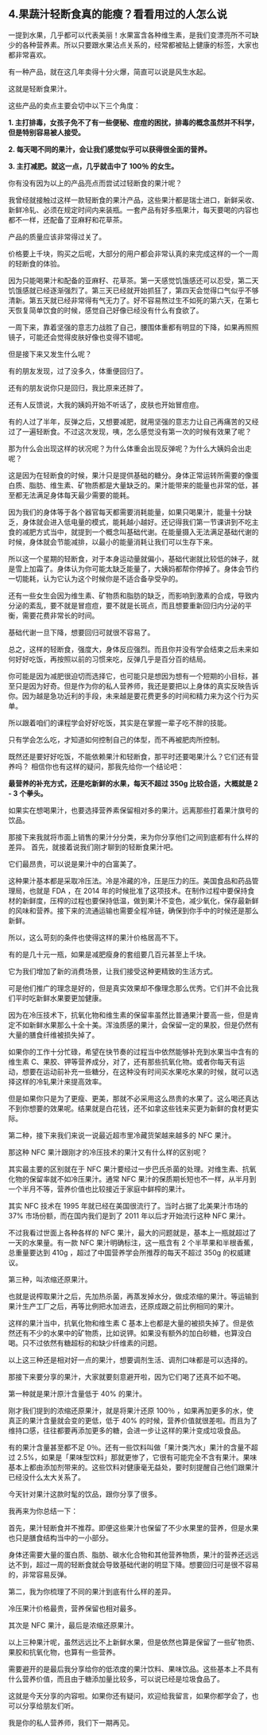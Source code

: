 ## 4.果蔬汁轻断食真的能瘦？看看用过的人怎么说
一提到水果，几乎都可以代表美丽！水果富含各种维生素，是我们变漂亮所不可缺少的各种营养素。所以只要跟水果沾点关系的，经常都被贴上健康的标签，大家也都非常喜欢。


有一种产品，就在这几年卖得十分火爆，简直可以说是风生水起。


这就是轻断食果汁。


这些产品的卖点主要会切中以下三个角度：


**1. 主打排毒，女孩子免不了有一些便秘、痘痘的困扰，排毒的概念虽然并不科学，但是特别容易被人接受。**


**2. 每天喝不同的果汁，会让我们感觉似乎可以获得很全面的营养。**


**3. 主打减肥。就这一点，几乎就击中了 100％ 的女生。**


你有没有因为以上的产品亮点而尝试过轻断食的果汁呢？


我曾经就接触过这样一款轻断食的果汁产品，这些果汁都是瑞士进口，新鲜采收、新鲜冷轧、必须在规定时间内来装瓶。一套产品有好多瓶果汁，每天要喝的内容也都不一样，还配备了亚麻籽和花草茶。


产品的质量应该非常得过关了。


价格要上千块，购买之后呢，大部分的用户都会非常认真的来完成这样的一个一周的轻断食的体验。


因为只能喝果汁和配备的亚麻籽、花草茶。第一天感觉饥饿感还可以忍受，第二天饥饿感就已经逐渐强烈了。第三天已经就开始抓狂了，第四天会觉得口气似乎不够清新。第五天就已经非常得有气无力了。好不容易熬过生不如死的第六天，在第七天恢复简单饮食的时候，感觉自己好像已经没有什么有食欲了。


一周下来，靠着坚强的意志力战胜了自己，腰围体重都有明显的下降，如果再照照镜子，可能还会觉得皮肤好像也变得不错呢。


但是接下来又发生什么呢？


有的朋友发现，过了没多久，体重便回归了。


还有的朋友说你只是回归，我比原来还胖了。


还有人反馈说，大我的姨妈开始不听话了，皮肤也开始冒痘痘。


有的人过了半年，反弹之后，又想要减肥，就用坚强的意志力让自己再痛苦的又经过了一遍轻断食。不过这次发现，咦，怎么感觉没有第一次的时候有效果了呢？


那为什么会出现这样的状况呢？为什么体重会出现反弹呢？为什么大姨妈会出走呢？


这是因为在轻断食的时候，果汁只是提供基础的糖分。身体正常运转所需要的像蛋白质、脂肪、维生素、矿物质都是大量缺乏的。果汁能带来的能量也非常的低，甚至都无法满足身体每天最少需要的能耗。


因为我们的身体等于各个器官每天都需要消耗能量，如果只喝果汁，能量十分缺乏，身体就会进入低电量的模式，能耗越小越好。还记得我们第一节课讲到不吃主食的减肥方式当中，就提到一个概念叫基础代谢。在能量摄入无法满足基础代谢的时候，身体就会节能减排，以最小的能量消耗让我们可以生存下来。


所以这一个星期的轻断食，对于本身运动量就偏小，基础代谢就比较低的妹子，就是雪上加霜了。身体认为你可能太缺乏能量了，大姨妈都帮你停掉了。身体会节约一切能耗，认为它认为这个时候你是不适合备孕受孕的。


还有一些女生会因为维生素、矿物质和脂肪的缺乏，而影响到激素的合成，导致内分泌的紊乱，要不就是冒痘痘，要不就是长斑点，而且想要重新回归内分泌的平衡，需要花费非常长的时间。


基础代谢一旦下降，想要回归可就很不容易了。


总之，这样的轻断食，强度大，身体反应强烈。而且你并没有学会结束之后未来如何好好吃饭，再按照以前的习惯来吃，反弹几乎是百分百的结局。


你可能是因为减肥很迫切而选择它，也可能只是想因为想有一个短期的小目标，甚至只是因为好奇。但是作为你的私人营养师，我还是要把以上身体的真实反映告诉你。因为越是急功近利的手段，未来越是要花费更多的时间和精力来为这个行为买单。


所以跟着咱们的课程学会好好吃饭，其实是在掌握一辈子吃不胖的技能。


只有学会怎么吃，才知道如何控制自己的体型，而不再被肥肉所控制。


既然还是要好好吃饭，不能依赖果汁和轻断食，那平时还要喝果汁么？它们还有营养吗？ 相信你也有这样的疑问，那我先给你一个结论吧：


**最营养的补充方式，还是吃新鲜的水果，每天不超过 350g 比较合适，大概就是 2 - 3 个拳头。**


如果实在想喝果汁，也要选择营养素保留相对多的果汁。远离那些打着果汁旗号的饮品。


那接下来我就将市面上销售的果汁分分类，来为你分享他们之间到底都有什么样的差异。 首先，就接着说我们刚才聊到的轻断食果汁吧。


它们最昂贵，可以说是果汁中的白富美了。


这种果汁基本都是采取冷压法。冷是冷藏的冷，压是压力的压。美国食品和药品管理局，也就是 FDA ，在 2014 年的时候批准了这项技术。在制作过程中要保持食材的新鲜度，压榨的过程也要保持低温，做到果汁不变色，减少氧化，保存最新鲜的风味和营养。接下来的流通运输也需要全程冷链，确保到你手中的时候还是那么新鲜。


所以，这么苛刻的条件也使得这样的果汁价格居高不下。


有的是几十元一瓶，如果是减肥瘦身的套组要几百元甚至上千块。


它为我们增加了新的消费场景，让我们接受这种更精致的生活方式。


可是他们推广的理念是好的，但是真实效果却不像理念那么优秀。它们并不会比我们平时吃新鲜水果要更加健康。


因为在冷压技术下，抗氧化物和维生素的保留率虽然比普通果汁要高一些，但是肯定不如新鲜水果那么十全十美。浑浊质感的果汁，会保留一定的果胶，但是仍然有大量的膳食纤维被损失掉了。


如果你的工作十分忙碌，希望在快节奏的过程当中依然能够补充到水果当中含有的维生素 C、果胶、钾等营养成分，对了，还有那些抗氧化物。或者你每天有运动，想要在运动前补充一些糖分，在这种没有时间买水果吃水果的时候，就可以选择这样的冷轧果汁来提高效率。


但是如果你只是为了更瘦、更美，那就不必采用这么昂贵的水果了。这么喝还真达不到你想要的效果呢。结果就是白花钱，还不如拿这些钱来买更为新鲜的食材更实际。


第二种，接下来我们来说一说最近超市里冷藏货架越来越多的 NFC 果汁。


那这种 NFC 果汁跟刚才的冷压技术的果汁又有什么样的区别呢？


其实最主要的区别就在于 NFC 果汁要经过一步巴氏杀菌的处理。对维生素、抗氧化物的保留率就不如冷压果汁。通常 NFC 果汁的保质期长短也不一样，从半月到一个半月不等，营养价值也比较接近于家庭中鲜榨的果汁。


其实 NFC 技术在 1995 年就已经在美国很流行了。当时占据了北美果汁市场的 37% 市场份额，而在国内我们是到了 2011 年以后才开始流行这种 NFC 果汁。


不过我看过世面上各种各样的 NFC 果汁，最大的问题就是，基本上一瓶就超过了一天的水果量。有一款 NFC 果汁明确标注，这一瓶含有 2 个半苹果和半根香蕉，总重量要达到 410g ，超过了中国营养学会所推荐的每天不超过 350g 的权威建议。


第三种，叫浓缩还原果汁。


也就是说榨取果汁之后，先加热杀菌，再蒸发掉水分，做成浓缩的果汁。等运输到果汁生产工厂之后，再等比例把水加进去，还原成跟之前比例相同的果汁。


这样的果汁当中，抗氧化物和维生素 C 基本上也都是大量的被损失掉了。但是依然还有不少的水果中的矿物质，比如说钾。如果没有额外的加白砂糖，也算没白喝。只不过依然有糖超标的和缺少纤维素的问题。


以上这三种还是相对好一点的果汁，想要调剂生活、调剂口味都是可以选择的。


那接下来要分享的果汁，大家就要刻意避开啦，因为它们喝了还真不如不喝。


第一种就是果汁原汁含量低于 40% 的果汁。


刚才我们提到的浓缩还原果汁，就是将果汁还原 100％ ，如果再加更多的水，使真正的果汁含量就会变的更低，低于 40% 的时候，营养价值就很差啦。而且为了维持口感，往往都要再添加更多的糖，会进一步让这样的果汁变成垃圾食品。


有的果汁含量甚至都不足 0％。还有一些饮料叫做「果汁类汽水」果汁的含量不超过 2.5%，如果是「果味型饮料」那就更惨了，它很有可能完全不含有果汁。果味基本上都由添加剂带来的。这些饮料对健康毫无益处，要时刻提醒自己他们跟果汁已经没什么太大关系了。


今天针对果汁这款时髦的饮品，跟你分享了很多。


我再来为你总结一下：


首先，果汁轻断食并不推荐。即便这些果汁也保留了不少水果里的营养，但是水果也只是膳食结构当中的一小部分。


身体还需要大量的蛋白质、脂肪、碳水化合物和其他营养物质，果汁的营养还远远达不到，超过一周的轻断食就会导致基础代谢的明显下降。想要回归可是很不容易的，非常容易反弹。


第二，我为你梳理了不同的果汁到底有什么样的差异。


冷压果汁价格最贵，营养保留也相对最多。


其次是 NFC 果汁，最后是浓缩还原果汁。


以上三种果汁呢，虽然远远比不上新鲜水果，但是依然也算是保留了一些矿物质、果胶和抗氧化物，也算有一些营养。


需要避开的是最后我分享给你的低浓度的果汁饮料、果味饮品。这些基本上不具有什么营养价值，而且由于糖添加量比较多，可以说已经是垃圾食品了。


这就是今天分享的内容啦。如果你还有疑问，欢迎给我留言，如果你都学会了，也可以分享给朋友们听。


我是你的私人营养师，我们下一期再见。

